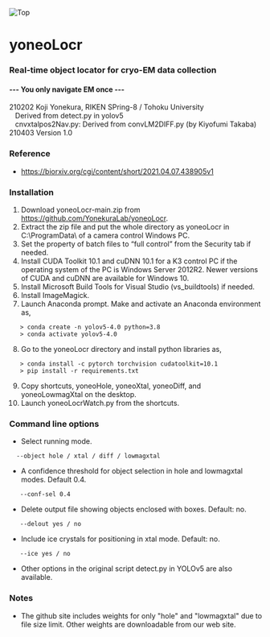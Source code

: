 ![Top](yoneo.ico)
# yoneoLocr
### Real-time object locator for cryo-EM data collection
#### --- You only navigate EM once ---
210202 Koji Yonekura, RIKEN SPring-8 / Tohoku University<BR>
&nbsp;&nbsp;&nbsp;Derived from detect.py in yolov5<BR>
&nbsp;&nbsp;&nbsp;cnvxtalpos2Nav.py: Derived from convLM2DIFF.py (by Kiyofumi Takaba)<BR>
210403 Version 1.0<BR>
### Reference
* https://biorxiv.org/cgi/content/short/2021.04.07.438905v1
### Installation
1. Download yoneoLocr-main.zip from https://github.com/YonekuraLab/yoneoLocr.
2.	Extract the zip file and put the whole directory as yoneoLocr in C:\ProgramData\ of a camera control Windows PC.
3.	Set the property of batch files to “full control” from the Security tab if needed.
4.	Install CUDA Toolkit 10.1 and cuDNN 10.1 for a K3 control PC if the operating system of the PC is Windows Server 2012R2. Newer versions of CUDA and cuDNN are available for Windows 10.
5. Install Microsoft Build Tools for Visual Studio (vs_buildtools) if needed.
6. Install ImageMagick.
7. Launch Anaconda prompt. Make and activate an Anaconda environment as,
```
   > conda create -n yolov5-4.0 python=3.8
   > conda activate yolov5-4.0
```
8. Go to the yoneoLocr directory and install python libraries as,
```
   > conda install -c pytorch torchvision cudatoolkit=10.1 
   > pip install -r requirements.txt
```
9. Copy shortcuts, yoneoHole, yoneoXtal, yoneoDiff, and yoneoLowmagXtal on the desktop.
10. Launch yoneoLocrWatch.py from the shortcuts.
### Command line options
* Select running mode.
 ```
   --object hole / xtal / diff / lowmagxtal
```
* A confidence threshold for object selection in hole and lowmagxtal modes. Default 0.4.
```
   --conf-sel 0.4
```
* Delete output file showing objects enclosed with boxes. Default: no.
```
   --delout yes / no
```
* Include ice crystals for positioning in xtal mode. Default: no.
```
   --ice yes / no
```
* Other options in the original script detect.py in YOLOv5 are also available.
### Notes
* The github site includes weights for only "hole" and "lowmagxtal" due to file size limit. Other weights are downloadable from our web site.
